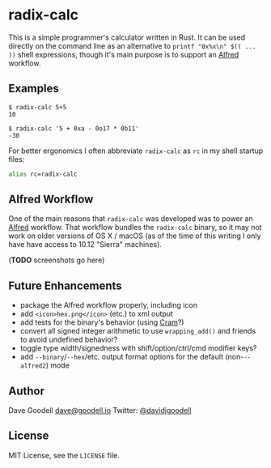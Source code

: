 # radix-calc

This is a simple programmer's calculator written in Rust.  It can be used
directly on the command line as an alternative to `printf "0x%x\n" $(( ... ))`
shell expressions, though it's main purpose is to support an
[Alfred](https://www.alfredapp.com/) workflow.

## Examples

```
$ radix-calc 5+5
10

$ radix-calc '5 + 0xa - 0o17 * 0b11'
-30
```

For better ergonomics I often abbreviate `radix-calc` as `rc` in my shell
startup files:

```sh
alias rc=radix-calc
```

## Alfred Workflow

One of the main reasons that `radix-calc` was developed was to power an
[Alfred](https://www.alfredapp.com/) workflow.  That workflow bundles the
`radix-calc` binary, so it may not work on older versions of OS X / macOS (as
of the time of this writing I only have have access to 10.12 "Sierra"
machines).

(**TODO** screenshots go here)

## Future Enhancements

- package the Alfred workflow properly, including icon
- add `<icon>hex.png</icon>` (etc.) to xml output
- add tests for the binary's behavior (using [Cram](https://bitheap.org/cram/)?)
- convert all signed integer arithmetic to use `wrapping_add()` and friends to
  avoid undefined behavior?
- toggle type width/signedness with shift/option/ctrl/cmd modifier keys?
- add `--binary`/`--hex`/etc. output format options for the default
  (non-`--alfred2`) mode

## Author

Dave Goodell <dave@goodell.io>
Twitter: [@davidjgoodell](https://twitter.com/davidjgoodell)

## License

MIT License, see the `LICENSE` file.
